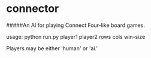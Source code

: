 connector
=========

#####An AI for playing Connect Four-like board games.

usage: python run.py player1 player2 rows cols win-size

Players may be either 'human' or 'ai.'
